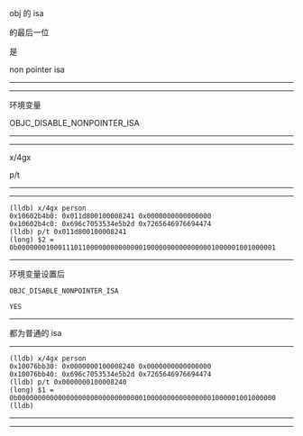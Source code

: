 obj 的 isa

的最后一位

是 

non pointer isa



<hr>


<hr>



环境变量


OBJC_DISABLE_NONPOINTER_ISA







<hr>


<hr>




x/4gx


p/t




<hr>


<hr>



```
(lldb) x/4gx person
0x10602b4b0: 0x011d800100008241 0x0000000000000000
0x10602b4c0: 0x696c7053534e5b2d 0x7265646976694474
(lldb) p/t 0x011d800100008241
(long) $2 = 0b0000000100011101100000000000000100000000000000001000001001000001
```



<hr>



环境变量设置后

`OBJC_DISABLE_NONPOINTER_ISA`



`YES`

<hr>



都为普通的 isa






<hr>



```
(lldb) x/4gx person
0x10076bb30: 0x0000000100008240 0x0000000000000000
0x10076bb40: 0x696c7053534e5b2d 0x7265646976694474
(lldb) p/t 0x0000000100008240
(long) $1 = 0b0000000000000000000000000000000100000000000000001000001001000000
(lldb) 
```



<hr>


<hr>



